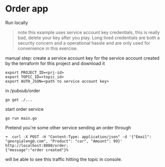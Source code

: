 # Order app

Run locally

>note this example uses service account key credentials, this is really bad, delete your key after you play.  Long lived credentials are both a security concern and a operational hassle and are only used for convenience in this exercise. 


manual step: create a service account key for the service account created by the terraform for this project and download it

```
export PROJECT_ID=<prj-id>
export TOPIC_ID=<topic_id>
export AUTH_JSON=<path to service account key>
```

in /pubsub/order

```
go get ./...
```

start order service
```
go run main.go
```


Pretend you're some other service sending an order through

```
➜  curl -X POST -H "Content-Type: application/json" -d '{"Email": "georgialeng@.com", "Product": "car", "Amount": 99}'  http://localhost:8080/order;
{"message":"order created"}%
```

will be able to see this traffic hitting the topic in console.